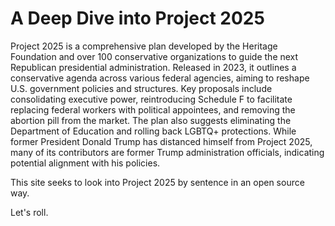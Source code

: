 # A Deep Dive into Project 2025

Project 2025 is a comprehensive plan developed by the Heritage Foundation and over 100 conservative organizations to guide the next Republican presidential administration. Released in 2023, it outlines a conservative agenda across various federal agencies, aiming to reshape U.S. government policies and structures. Key proposals include consolidating executive power, reintroducing Schedule F to facilitate replacing federal workers with political appointees, and removing the abortion pill from the market. The plan also suggests eliminating the Department of Education and rolling back LGBTQ+ protections. While former President Donald Trump has distanced himself from Project 2025, many of its contributors are former Trump administration officials, indicating potential alignment with his policies. 

This site seeks to look into Project 2025 by sentence in an open source way.

Let's roll.

